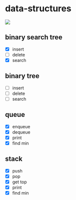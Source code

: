 # data-structures

![](https://img.shields.io/github/license/kcshettar/data-structures)

## binary search tree
- [x] insert
- [ ] delete
- [x] search

## binary tree
- [ ] insert
- [ ] delete
- [ ] search

## queue
- [x] enqueue
- [x] dequeue
- [x] print
- [x] find min

## stack
- [x] push
- [x] pop
- [x] get top
- [x] print
- [x] find min
